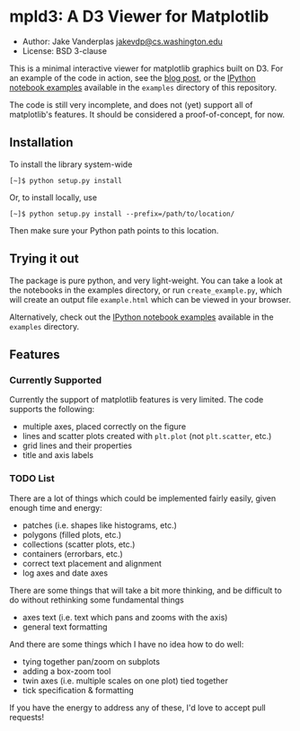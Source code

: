 mpld3: A D3 Viewer for Matplotlib
=================================

- Author: Jake Vanderplas <jakevdp@cs.washington.edu>
- License: BSD 3-clause

This is a minimal interactive viewer for matplotlib graphics built on D3.
For an example of the code in action, see the [blog post](http://jakevdp.github.io/blog/2013/12/19/a-d3-viewer-for-matplotlib/), or the 
[IPython notebook examples](http://nbviewer.ipython.org/github/jakevdp/mpld3/tree/master/examples/)
available in the ``examples`` directory of this repository.

The code is still very incomplete, and does not (yet) support all of
matplotlib's features.  It should be considered a proof-of-concept, for now.

Installation
------------
To install the library system-wide

    [~]$ python setup.py install

Or, to install locally, use

    [~]$ python setup.py install --prefix=/path/to/location/

Then make sure your Python path points to this location.

Trying it out
-------------
The package is pure python, and very light-weight.  You can take a look at
the notebooks in the examples directory, or run ``create_example.py``, which
will create an output file ``example.html`` which can be viewed in your
browser.

Alternatively, check out the
[IPython notebook examples](http://nbviewer.ipython.org/github/jakevdp/mpld3/tree/master/examples/)
available in the ``examples`` directory.

Features
--------
### Currently Supported

Currently the support of matplotlib features is very limited.  The code
supports the following:

- multiple axes, placed correctly on the figure
- lines and scatter plots created with ``plt.plot`` (not ``plt.scatter``, etc.)
- grid lines and their properties
- title and axis labels

### TODO List

There are a lot of things which could be implemented fairly easily, given
enough time and energy:

- patches (i.e. shapes like histograms, etc.)
- polygons (filled plots, etc.)
- collections (scatter plots, etc.)
- containers (errorbars, etc.)
- correct text placement and alignment
- log axes and date axes

There are some things that will take a bit more thinking, and be difficult
to do without rethinking some fundamental things

- axes text (i.e. text which pans and zooms with the axis)
- general text formatting

And there are some things which I have no idea how to do well:

- tying together pan/zoom on subplots
- adding a box-zoom tool
- twin axes (i.e. multiple scales on one plot) tied together
- tick specification & formatting

If you have the energy to address any of these, I'd love to accept pull
requests!